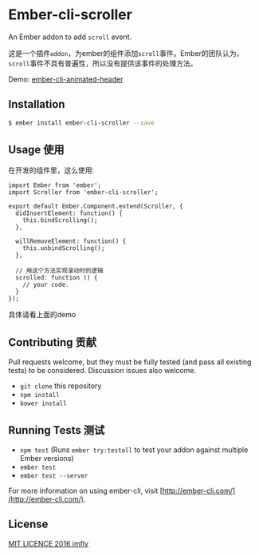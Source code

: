 # Ember-cli-scroller

An Ember addon to add `scroll` event.

这是一个插件`addon`，为ember的组件添加`scroll`事件。Ember的团队认为，`scroll`事件不具有普遍性，所以没有提供该事件的处理方法。

Demo: [ember-cli-animated-header](https://github.com/imfly/ember-cli-animated-header)

## Installation

```sh
$ ember install ember-cli-scroller --save
```

## Usage 使用

在开发的组件里，这么使用:

```
import Ember from 'ember';
import Scroller from 'ember-cli-scroller';

export default Ember.Component.extend(Scroller, {
  didInsertElement: function() {
    this.bindScrolling();
  },

  willRemoveElement: function() {
    this.unbindScrolling();
  },

  // 用这个方法实现滚动时的逻辑
  scrolled: function () {
    // your code.
  }
});
```
具体请看上面的demo

## Contributing 贡献

Pull requests welcome, but they must be fully tested (and pass all existing tests) to be considered. Discussion issues also welcome.

* `git clone` this repository
* `npm install`
* `bower install`

## Running Tests 测试

* `npm test` (Runs `ember try:testall` to test your addon against multiple Ember versions)
* `ember test`
* `ember test --server`

For more information on using ember-cli, visit [http://ember-cli.com/](http://ember-cli.com/).

## License

[MIT LICENCE 2016 imfly](./LICENCE)
